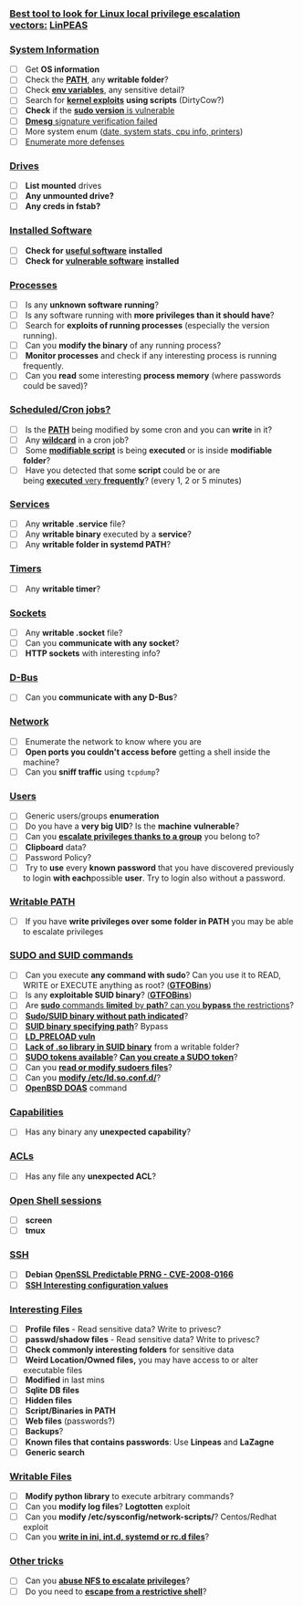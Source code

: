 ### [**Best tool to look for Linux local privilege escalation vectors:**](https://book.hacktricks.wiki/en/linux-hardening/linux-privilege-escalation-checklist.html#best-tool-to-look-for-linux-local-privilege-escalation-vectors-linpeas) [**LinPEAS**](https://github.com/carlospolop/privilege-escalation-awesome-scripts-suite/tree/master/linPEAS)

### [](https://book.hacktricks.wiki/en/linux-hardening/linux-privilege-escalation-checklist.html#system-information)[System Information](https://book.hacktricks.wiki/en/linux-hardening/privilege-escalation/index.html#system-information)

- [ ]  Get **OS information**
- [ ]  Check the [**PATH**](https://book.hacktricks.wiki/en/linux-hardening/privilege-escalation/index.html#path), any **writable folder**?
- [ ]  Check [**env variables**](https://book.hacktricks.wiki/en/linux-hardening/privilege-escalation/index.html#env-info), any sensitive detail?
- [ ]  Search for [**kernel exploits**](https://book.hacktricks.wiki/en/linux-hardening/privilege-escalation/index.html#kernel-exploits) **using scripts** (DirtyCow?)
- [ ]  **Check** if the [**sudo version** is vulnerable](https://book.hacktricks.wiki/en/linux-hardening/privilege-escalation/index.html#sudo-version)
- [ ]  [**Dmesg** signature verification failed](https://book.hacktricks.wiki/en/linux-hardening/privilege-escalation/index.html#dmesg-signature-verification-failed)
- [ ]  More system enum ([date, system stats, cpu info, printers](https://book.hacktricks.wiki/en/linux-hardening/privilege-escalation/index.html#more-system-enumeration))
- [ ]  [Enumerate more defenses](https://book.hacktricks.wiki/en/linux-hardening/privilege-escalation/index.html#enumerate-possible-defenses)

### [](https://book.hacktricks.wiki/en/linux-hardening/linux-privilege-escalation-checklist.html#drives)[Drives](https://book.hacktricks.wiki/en/linux-hardening/privilege-escalation/index.html#drives)

- [ ]  **List mounted** drives
- [ ]  **Any unmounted drive?**
- [ ]  **Any creds in fstab?**

### [](https://book.hacktricks.wiki/en/linux-hardening/linux-privilege-escalation-checklist.html#installed-software)[**Installed Software**](https://book.hacktricks.wiki/en/linux-hardening/privilege-escalation/index.html#installed-software)

- [ ]  **Check for** [**useful software**](https://book.hacktricks.wiki/en/linux-hardening/privilege-escalation/index.html#useful-software) **installed**
- [ ]  **Check for** [**vulnerable software**](https://book.hacktricks.wiki/en/linux-hardening/privilege-escalation/index.html#vulnerable-software-installed) **installed**

### [](https://book.hacktricks.wiki/en/linux-hardening/linux-privilege-escalation-checklist.html#processes)[Processes](https://book.hacktricks.wiki/en/linux-hardening/privilege-escalation/index.html#processes)

- [ ]  Is any **unknown software running**?
- [ ]  Is any software running with **more privileges than it should have**?
- [ ]  Search for **exploits of running processes** (especially the version running).
- [ ]  Can you **modify the binary** of any running process?
- [ ]  **Monitor processes** and check if any interesting process is running frequently.
- [ ]  Can you **read** some interesting **process memory** (where passwords could be saved)?

### [](https://book.hacktricks.wiki/en/linux-hardening/linux-privilege-escalation-checklist.html#scheduledcron-jobs)[Scheduled/Cron jobs?](https://book.hacktricks.wiki/en/linux-hardening/privilege-escalation/index.html#scheduled-jobs)

- [ ]  Is the [**PATH**](https://book.hacktricks.wiki/en/linux-hardening/privilege-escalation/index.html#cron-path) being modified by some cron and you can **write** in it?
- [ ]  Any [**wildcard**](https://book.hacktricks.wiki/en/linux-hardening/privilege-escalation/index.html#cron-using-a-script-with-a-wildcard-wildcard-injection) in a cron job?
- [ ]  Some [**modifiable script**](https://book.hacktricks.wiki/en/linux-hardening/privilege-escalation/index.html#cron-script-overwriting-and-symlink) is being **executed** or is inside **modifiable folder**?
- [ ]  Have you detected that some **script** could be or are being [**executed** very **frequently**](https://book.hacktricks.wiki/en/linux-hardening/privilege-escalation/index.html#frequent-cron-jobs)? (every 1, 2 or 5 minutes)

### [](https://book.hacktricks.wiki/en/linux-hardening/linux-privilege-escalation-checklist.html#services)[Services](https://book.hacktricks.wiki/en/linux-hardening/privilege-escalation/index.html#services)

- [ ]  Any **writable .service** file?
- [ ]  Any **writable binary** executed by a **service**?
- [ ]  Any **writable folder in systemd PATH**?

### [](https://book.hacktricks.wiki/en/linux-hardening/linux-privilege-escalation-checklist.html#timers)[Timers](https://book.hacktricks.wiki/en/linux-hardening/privilege-escalation/index.html#timers)

- [ ]  Any **writable timer**?

### [](https://book.hacktricks.wiki/en/linux-hardening/linux-privilege-escalation-checklist.html#sockets)[Sockets](https://book.hacktricks.wiki/en/linux-hardening/privilege-escalation/index.html#sockets)

- [ ]  Any **writable .socket** file?
- [ ]  Can you **communicate with any socket**?
- [ ]  **HTTP sockets** with interesting info?

### [](https://book.hacktricks.wiki/en/linux-hardening/linux-privilege-escalation-checklist.html#d-bus)[D-Bus](https://book.hacktricks.wiki/en/linux-hardening/privilege-escalation/index.html#d-bus)

- [ ]  Can you **communicate with any D-Bus**?

### [](https://book.hacktricks.wiki/en/linux-hardening/linux-privilege-escalation-checklist.html#network)[Network](https://book.hacktricks.wiki/en/linux-hardening/privilege-escalation/index.html#network)

- [ ]  Enumerate the network to know where you are
- [ ]  **Open ports you couldn't access before** getting a shell inside the machine?
- [ ]  Can you **sniff traffic** using `tcpdump`?

### [](https://book.hacktricks.wiki/en/linux-hardening/linux-privilege-escalation-checklist.html#users)[Users](https://book.hacktricks.wiki/en/linux-hardening/privilege-escalation/index.html#users)

- [ ]  Generic users/groups **enumeration**
- [ ]  Do you have a **very big UID**? Is the **machine** **vulnerable**?
- [ ]  Can you [**escalate privileges thanks to a group**](https://book.hacktricks.wiki/en/linux-hardening/privilege-escalation/interesting-groups-linux-pe/index.html) you belong to?
- [ ]  **Clipboard** data?
- [ ]  Password Policy?
- [ ]  Try to **use** every **known password** that you have discovered previously to login **with each**possible **user**. Try to login also without a password.

### [](https://book.hacktricks.wiki/en/linux-hardening/linux-privilege-escalation-checklist.html#writable-path)[Writable PATH](https://book.hacktricks.wiki/en/linux-hardening/privilege-escalation/index.html#writable-path-abuses)

- [ ]  If you have **write privileges over some folder in PATH** you may be able to escalate privileges

### [](https://book.hacktricks.wiki/en/linux-hardening/linux-privilege-escalation-checklist.html#sudo-and-suid-commands)[SUDO and SUID commands](https://book.hacktricks.wiki/en/linux-hardening/privilege-escalation/index.html#sudo-and-suid)

- [ ]  Can you execute **any command with sudo**? Can you use it to READ, WRITE or EXECUTE anything as root? ([**GTFOBins**](https://gtfobins.github.io/))
- [ ]  Is any **exploitable SUID binary**? ([**GTFOBins**](https://gtfobins.github.io/))
- [ ]  Are [**sudo** commands **limited** by **path**? can you **bypass** the restrictions](https://book.hacktricks.wiki/en/linux-hardening/privilege-escalation/index.html#sudo-execution-bypassing-paths)?
- [ ]  [**Sudo/SUID binary without path indicated**](https://book.hacktricks.wiki/en/linux-hardening/privilege-escalation/index.html#sudo-command-suid-binary-without-command-path)?
- [ ]  [**SUID binary specifying path**](https://book.hacktricks.wiki/en/linux-hardening/privilege-escalation/index.html#suid-binary-with-command-path)? Bypass
- [ ]  [**LD_PRELOAD vuln**](https://book.hacktricks.wiki/en/linux-hardening/privilege-escalation/index.html#ld_preload)
- [ ]  [**Lack of .so library in SUID binary**](https://book.hacktricks.wiki/en/linux-hardening/privilege-escalation/index.html#suid-binary-so-injection) from a writable folder?
- [ ]  [**SUDO tokens available**](https://book.hacktricks.wiki/en/linux-hardening/privilege-escalation/index.html#reusing-sudo-tokens)? [**Can you create a SUDO token**](https://book.hacktricks.wiki/en/linux-hardening/privilege-escalation/index.html#var-run-sudo-ts-less-than-username-greater-than)?
- [ ]  Can you [**read or modify sudoers files**](https://book.hacktricks.wiki/en/linux-hardening/privilege-escalation/index.html#etc-sudoers-etc-sudoers-d)?
- [ ]  Can you [**modify /etc/ld.so.conf.d/**](https://book.hacktricks.wiki/en/linux-hardening/privilege-escalation/index.html#etc-ld-so-conf-d)?
- [ ]  [**OpenBSD DOAS**](https://book.hacktricks.wiki/en/linux-hardening/privilege-escalation/index.html#doas) command

### [](https://book.hacktricks.wiki/en/linux-hardening/linux-privilege-escalation-checklist.html#capabilities)[Capabilities](https://book.hacktricks.wiki/en/linux-hardening/privilege-escalation/index.html#capabilities)

- [ ]  Has any binary any **unexpected capability**?

### [](https://book.hacktricks.wiki/en/linux-hardening/linux-privilege-escalation-checklist.html#acls)[ACLs](https://book.hacktricks.wiki/en/linux-hardening/privilege-escalation/index.html#acls)

- [ ]  Has any file any **unexpected ACL**?

### [](https://book.hacktricks.wiki/en/linux-hardening/linux-privilege-escalation-checklist.html#open-shell-sessions)[Open Shell sessions](https://book.hacktricks.wiki/en/linux-hardening/privilege-escalation/index.html#open-shell-sessions)

- [ ]  **screen**
- [ ]  **tmux**

### [](https://book.hacktricks.wiki/en/linux-hardening/linux-privilege-escalation-checklist.html#ssh)[SSH](https://book.hacktricks.wiki/en/linux-hardening/privilege-escalation/index.html#ssh)

- [ ]  **Debian** [**OpenSSL Predictable PRNG - CVE-2008-0166**](https://book.hacktricks.wiki/en/linux-hardening/privilege-escalation/index.html#debian-openssl-predictable-prng-cve-2008-0166)
- [ ]  [**SSH Interesting configuration values**](https://book.hacktricks.wiki/en/linux-hardening/privilege-escalation/index.html#ssh-interesting-configuration-values)

### [](https://book.hacktricks.wiki/en/linux-hardening/linux-privilege-escalation-checklist.html#interesting-files)[Interesting Files](https://book.hacktricks.wiki/en/linux-hardening/privilege-escalation/index.html#interesting-files)

- [ ]  **Profile files** - Read sensitive data? Write to privesc?
- [ ]  **passwd/shadow files** - Read sensitive data? Write to privesc?
- [ ]  **Check commonly interesting folders** for sensitive data
- [ ]  **Weird Location/Owned files,** you may have access to or alter executable files
- [ ]  **Modified** in last mins
- [ ]  **Sqlite DB files**
- [ ]  **Hidden files**
- [ ]  **Script/Binaries in PATH**
- [ ]  **Web files** (passwords?)
- [ ]  **Backups**?
- [ ]  **Known files that contains passwords**: Use **Linpeas** and **LaZagne**
- [ ]  **Generic search**

### [](https://book.hacktricks.wiki/en/linux-hardening/linux-privilege-escalation-checklist.html#writable-files)[**Writable Files**](https://book.hacktricks.wiki/en/linux-hardening/privilege-escalation/index.html#writable-files)

- [ ]  **Modify python library** to execute arbitrary commands?
- [ ]  Can you **modify log files**? **Logtotten** exploit
- [ ]  Can you **modify /etc/sysconfig/network-scripts/**? Centos/Redhat exploit
- [ ]  Can you [**write in ini, int.d, systemd or rc.d files**](https://book.hacktricks.wiki/en/linux-hardening/privilege-escalation/index.html#init-init-d-systemd-and-rc-d)?

### [](https://book.hacktricks.wiki/en/linux-hardening/linux-privilege-escalation-checklist.html#other-tricks)[**Other tricks**](https://book.hacktricks.wiki/en/linux-hardening/privilege-escalation/index.html#other-tricks)

- [ ]  Can you [**abuse NFS to escalate privileges**](https://book.hacktricks.wiki/en/linux-hardening/privilege-escalation/index.html#nfs-privilege-escalation)?
- [ ]  Do you need to [**escape from a restrictive shell**](https://book.hacktricks.wiki/en/linux-hardening/privilege-escalation/index.html#escaping-from-restricted-shells)?